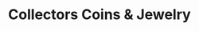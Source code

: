 ---
title: "Collectors Coins & Jewelry"
url: /lynbrook/collectors-coins-and-jewelry/
shop: collector
---